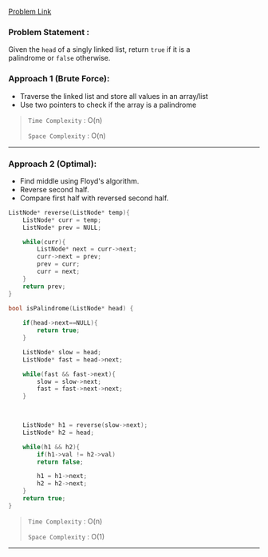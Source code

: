 [Problem Link](https://leetcode.com/problems/palindrome-linked-list/description/)

### Problem Statement : 

Given the `head` of a singly linked list, return `true` if it is a palindrome or `false` otherwise.

### Approach 1 (Brute Force):
- Traverse the linked list and store all values in an array/list
- Use two pointers to check if the array is a palindrome

> `Time Complexity` : O(n)
> 
> `Space Complexity` : O(n)

---

### Approach 2 (Optimal):

- Find middle using Floyd's algorithm.
- Reverse second half.
- Compare first half with reversed second half.

```cpp
ListNode* reverse(ListNode* temp){
	ListNode* curr = temp;
	ListNode* prev = NULL;

	while(curr){
		ListNode* next = curr->next;
		curr->next = prev;
		prev = curr;
		curr = next;
	}
	return prev;
}

bool isPalindrome(ListNode* head) {
	
	if(head->next==NULL){
		return true;
	}

	ListNode* slow = head;
	ListNode* fast = head->next;

	while(fast && fast->next){
		slow = slow->next;
		fast = fast->next->next;
	}

	

	ListNode* h1 = reverse(slow->next);
	ListNode* h2 = head;

	while(h1 && h2){
		if(h1->val != h2->val)
		return false;

		h1 = h1->next;
		h2 = h2->next;
	}
	return true;
}
```


> `Time Complexity` : O(n)
> 
> `Space Complexity` : O(1)

---

